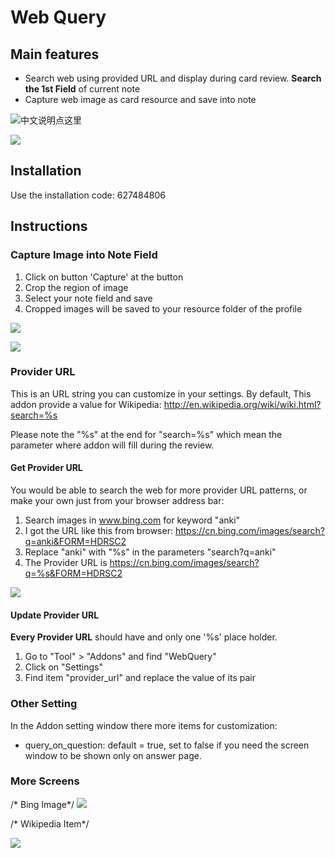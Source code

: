 # Web Query

## Main features
- Search web using provided URL and display during card review. **Search the 1st Field** of current note
- Capture web image as card resource and save into note

![中文说明点这里](https://zhuanlan.zhihu.com/p/32341193)

![](https://raw.githubusercontent.com/upday7/WebQuery/master/screenshots/capture.gif)

## Installation
Use the installation code: 627484806

## Instructions
### Capture Image into Note Field
1. Click on button 'Capture' at the button
2. Crop the region of image
2. Select your note field and save
3. Cropped images will be saved to your resource folder of the profile 

![](https://raw.githubusercontent.com/upday7/WebQuery/master/screenshots/save_cropped_img_to_field.png)


![](https://raw.githubusercontent.com/upday7/WebQuery/master/screenshots/save_cropped_img_to_field_2.png)

### Provider URL
This is an URL string you can customize in your settings. By default, 
This addon provide a value for Wikipedia: http://en.wikipedia.org/wiki/wiki.html?search=%s

Please note the "%s" at the end for "search=%s" which mean the parameter where addon will fill during the review.

#### Get Provider URL
You would be able to search the web for more provider URL patterns, or make your own just from your browser address bar:
1. Search images in www.bing.com for keyword "anki"
2. I got the URL like this from browser: https://cn.bing.com/images/search?q=anki&FORM=HDRSC2
3. Replace "anki" with "%s" in the parameters "search?q=anki"
4. The Provider URL is https://cn.bing.com/images/search?q=%s&FORM=HDRSC2

![](https://raw.githubusercontent.com/upday7/WebQuery/master/screenshots/url_provider.png)

#### Update Provider URL
**Every Provider URL** should have and only one '%s' place holder.

1. Go to "Tool" > "Addons" and find "WebQuery"
2. Click on "Settings"
3. Find item "provider_url" and replace the value of its pair

### Other Setting
In the Addon setting window there more items for customization:
- query_on_question: default = true, set to false if you need the screen window to be shown only on answer page.

### More Screens
/* Bing Image*/
![](https://raw.githubusercontent.com/upday7/WebQuery/master/screenshots/main_bing.png)

/* Wikipedia Item*/

![](https://raw.githubusercontent.com/upday7/WebQuery/master/screenshots/main_wiki.png)
